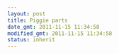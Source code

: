 ```yaml
---
layout: post
title: Piggie parts
date_gmt: 2011-11-15 11:34:58
modified_gmt: 2011-11-15 11:34:58
status: inherit
---
```


